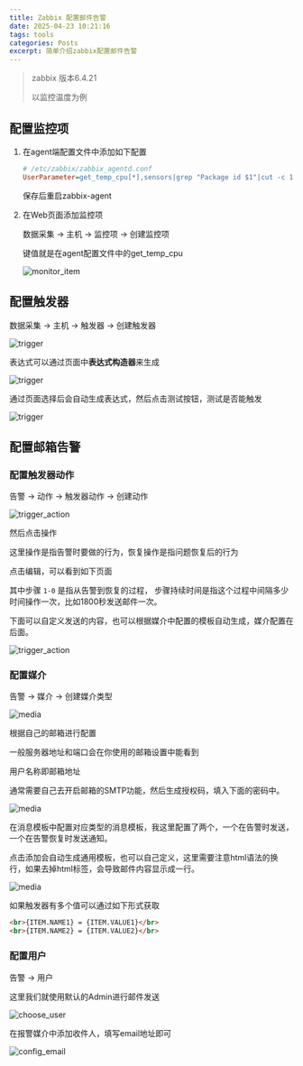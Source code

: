 ```yaml
---
title: Zabbix 配置邮件告警
date: 2025-04-23 10:21:16
tags: tools
categories: Posts
excerpt: 简单介绍zabbix配置邮件告警
---
```


> zabbix 版本6.4.21
>
> 以监控温度为例

## 配置监控项

1. 在agent端配置文件中添加如下配置

    ```ini
    # /etc/zabbix/zabbix_agentd.conf
    UserParameter=get_temp_cpu[*],sensors|grep "Package id $1"|cut -c 17-20
    ```

    保存后重启zabbix-agent

2. 在Web页面添加监控项

    数据采集 -> 主机 -> 监控项 ->  创建监控项

    键值就是在agent配置文件中的get_temp_cpu

    ![monitor_item](../images/zabbix_alert/monitor_item.png)

## 配置触发器

数据采集 -> 主机 -> 触发器 ->  创建触发器

![trigger](../images/zabbix_alert/trigger.png)

表达式可以通过页面中**表达式构造器**来生成

![trigger](../images/zabbix_alert/config_trigger.png)

通过页面选择后会自动生成表达式，然后点击测试按钮，测试是否能触发

![trigger](../images/zabbix_alert/config_trigger2.png)

## 配置邮箱告警

### 配置触发器动作

告警 -> 动作 -> 触发器动作 -> 创建动作

![trigger_action](../images/zabbix_alert/trigger_action.png)

然后点击操作

这里操作是指告警时要做的行为，恢复操作是指问题恢复后的行为

点击编辑，可以看到如下页面

其中步骤 `1-0` 是指从告警到恢复的过程， 步骤持续时间是指这个过程中间隔多少时间操作一次，比如1800秒发送邮件一次。

下面可以自定义发送的内容，也可以根据媒介中配置的模板自动生成，媒介配置在后面。

![trigger_action](../images/zabbix_alert/config_action.png)

### 配置媒介

告警 -> 媒介 -> 创建媒介类型

![media](../images/zabbix_alert/media.png)

根据自己的邮箱进行配置

一般服务器地址和端口会在你使用的邮箱设置中能看到

用户名称即邮箱地址

通常需要自己去开启邮箱的SMTP功能，然后生成授权码，填入下面的密码中。

![media](../images/zabbix_alert/config_media.png)

在消息模板中配置对应类型的消息模板，我这里配置了两个，一个在告警时发送，一个在告警恢复时发送通知。

点击添加会自动生成通用模板，也可以自己定义，这里需要注意html语法的换行，如果去掉html标签，会导致邮件内容显示成一行。

![media](../images/zabbix_alert/message_model.png)

如果触发器有多个值可以通过如下形式获取

```html
<br>{ITEM.NAME1} = {ITEM.VALUE1}</br>
<br>{ITEM.NAME2} = {ITEM.VALUE2}</br>
```

### 配置用户

告警 -> 用户

这里我们就使用默认的Admin进行邮件发送

![choose_user](../images/zabbix_alert/config_user.png)

在报警媒介中添加收件人，填写email地址即可

![config_email](../images/zabbix_alert/config_email.png)
